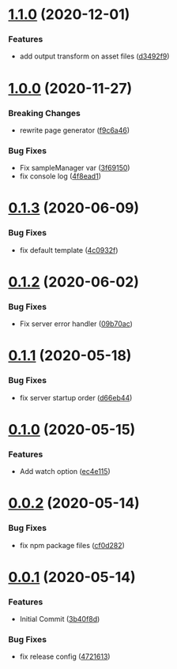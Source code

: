 # [1.1.0](https://github.com/billowz/rollup-plugin-pages/compare/v1.0.0...v1.1.0 ) (2020-12-01)

### Features

* add output transform on asset files ([d3492f9](https://github.com/billowz/rollup-plugin-pages/commit/d3492f9 ))

# [1.0.0](https://github.com/billowz/rollup-plugin-sample/compare/v0.1.3...v1.0.0 ) (2020-11-27)

### Breaking Changes

* rewrite page generator ([f9c6a46](https://github.com/billowz/rollup-plugin-sample/commit/f9c6a46 ))

### Bug Fixes

* Fix sampleManager var ([3f69150](https://github.com/billowz/rollup-plugin-sample/commit/3f69150 ))
* fix console log ([4f8ead1](https://github.com/billowz/rollup-plugin-sample/commit/4f8ead1 ))

# [0.1.3](https://github.com/billowz/rollup-plugin-sample/compare/v0.1.2...v0.1.3 ) (2020-06-09)

### Bug Fixes

* fix default template ([4c0932f](https://github.com/billowz/rollup-plugin-sample/commit/4c0932f ))

# [0.1.2](https://github.com/billowz/rollup-plugin-sample/compare/v0.1.1...v0.1.2 ) (2020-06-02)

### Bug Fixes

* Fix server error handler ([09b70ac](https://github.com/billowz/rollup-plugin-sample/commit/09b70ac ))

# [0.1.1](https://github.com/billowz/rollup-plugin-sample/compare/v0.1.0...v0.1.1 ) (2020-05-18)

### Bug Fixes

* fix server startup order ([d66eb44](https://github.com/billowz/rollup-plugin-sample/commit/d66eb44 ))

# [0.1.0](https://github.com/billowz/rollup-plugin-sample/compare/v0.0.2...v0.1.0 ) (2020-05-15)

### Features

* Add watch option ([ec4e115](https://github.com/billowz/rollup-plugin-sample/commit/ec4e115 ))

# [0.0.2](https://github.com/billowz/rollup-plugin-sample/compare/v0.0.1...v0.0.2 ) (2020-05-14)

### Bug Fixes

* fix npm package files ([cf0d282](https://github.com/billowz/rollup-plugin-sample/commit/cf0d282 ))

# [0.0.1](https://github.com/billowz/rollup-plugin-sample/compare/...v0.0.1 ) (2020-05-14)

### Features

* Initial Commit ([3b40f8d](https://github.com/billowz/rollup-plugin-sample/commit/3b40f8d ))

### Bug Fixes

* fix release config ([4721613](https://github.com/billowz/rollup-plugin-sample/commit/4721613 ))
